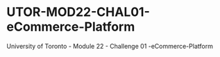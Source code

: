 # UTOR-MOD22-CHAL01-eCommerce-Platform
University of Toronto - Module 22 - Challenge 01 -eCommerce-Platform
